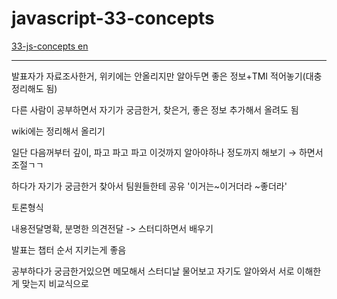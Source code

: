 # javascript-33-concepts

[33-js-concepts en](https://github.com/leonardomso/33-js-concepts)


---
발표자가 자료조사한거, 위키에는 안올리지만 알아두면 좋은 정보+TMI 적어놓기(대충 정리해도 됨)

다른 사람이 공부하면서 자기가 궁금한거, 찾은거, 좋은 정보 추가해서 올려도 됨

wiki에는 정리해서 올리기 

일단 다음꺼부터 깊이, 파고 파고 파고 이것까지 알아야하나 정도까지 해보기 → 하면서 조절ㄱㄱ

하다가 자기가 궁금한거 찾아서 팀원들한테 공유 '이거는~이거더라 ~좋더라'

토론형식

내용전달명확, 분명한 의견전달 -> 스터디하면서 배우기

발표는 챕터 순서 지키는게 좋음

공부하다가 궁금한거있으면 메모해서 스터디날 물어보고 자기도 알아와서 서로 이해한게 맞는지 비교식으로

